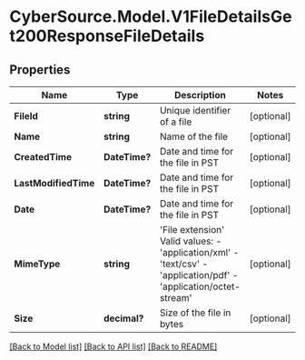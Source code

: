 # CyberSource.Model.V1FileDetailsGet200ResponseFileDetails
## Properties

Name | Type | Description | Notes
------------ | ------------- | ------------- | -------------
**FileId** | **string** | Unique identifier of a file | [optional] 
**Name** | **string** | Name of the file | [optional] 
**CreatedTime** | **DateTime?** | Date and time for the file in PST | [optional] 
**LastModifiedTime** | **DateTime?** | Date and time for the file in PST | [optional] 
**Date** | **DateTime?** | Date and time for the file in PST | [optional] 
**MimeType** | **string** | &#39;File extension&#39;  Valid values: - &#39;application/xml&#39; - &#39;text/csv&#39; - &#39;application/pdf&#39; - &#39;application/octet-stream&#39;  | [optional] 
**Size** | **decimal?** | Size of the file in bytes | [optional] 

[[Back to Model list]](../README.md#documentation-for-models) [[Back to API list]](../README.md#documentation-for-api-endpoints) [[Back to README]](../README.md)

